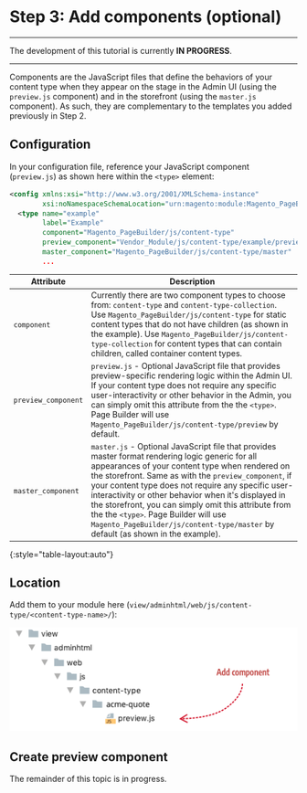# Step 3: Add components (optional)

***
The development of this tutorial is currently **IN PROGRESS**.

***

Components are the JavaScript files that define the behaviors of your content type when they appear on the stage in the Admin UI (using the `preview.js` component) and in the storefront (using the `master.js` component). As such, they are complementary to the templates you added previously in Step 2. 

## Configuration

In your configuration file, reference your JavaScript component (`preview.js`) as shown here within the `<type>` element:

```XML
<config xmlns:xsi="http://www.w3.org/2001/XMLSchema-instance" 
        xsi:noNamespaceSchemaLocation="urn:magento:module:Magento_PageBuilder:etc/content_type.xsd">
  <type name="example"
        label="Example"
        component="Magento_PageBuilder/js/content-type"
        preview_component="Vendor_Module/js/content-type/example/preview"
        master_component="Magento_PageBuilder/js/content-type/master"
        ...
```

| Attribute           | Description                                                  |
| ------------------- | ------------------------------------------------------------ |
| `component`         | Currently there are two component types to choose from: `content-type` and `content-type-collection`. Use `Magento_PageBuilder/js/content-type` for static content types that do not have children (as shown in the example). Use `Magento_PageBuilder/js/content-type-collection` for content types that can contain children, called container content types. |
| `preview_component` | `preview.js` - Optional JavaScript file that provides preview-specific rendering logic within the Admin UI. If your content type does not require any specific user-interactivity or other behavior in the Admin, you can simply omit this attribute from the the `<type>`. Page Builder will use `Magento_PageBuilder/js/content-type/preview` by default. |
| `master_component`  | `master.js` - Optional JavaScript file that provides master format rendering logic generic for all appearances of your content type when rendered on the storefront. Same as with the `preview_component`, if your content type does not require any specific user-interactivity or other behavior when it's displayed in the storefront, you can simply omit this attribute from the the `<type>`. Page Builder will use `Magento_PageBuilder/js/content-type/master` by default (as shown in the example). |

{:style="table-layout:auto"}

## Location

Add them to your module here (`view/adminhtml/web/js/content-type/<content-type-name>/`):

![Create config file](../images/step3-add-component.png)

## Create preview component

The remainder of this topic is in progress.